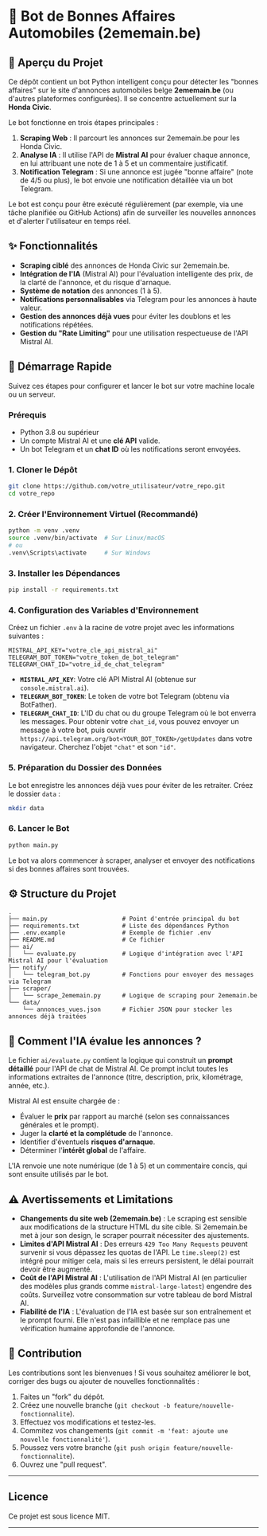 # 🤖 Bot de Bonnes Affaires Automobiles (2ememain.be)

## 🌟 Aperçu du Projet

Ce dépôt contient un bot Python intelligent conçu pour détecter les "bonnes affaires" sur le site d'annonces automobiles belge **2ememain.be** (ou d'autres plateformes configurées). Il se concentre actuellement sur la **Honda Civic**.

Le bot fonctionne en trois étapes principales :

1.  **Scraping Web** : Il parcourt les annonces sur 2ememain.be pour les Honda Civic.
2.  **Analyse IA** : Il utilise l'API de **Mistral AI** pour évaluer chaque annonce, en lui attribuant une note de 1 à 5 et un commentaire justificatif.
3.  **Notification Telegram** : Si une annonce est jugée "bonne affaire" (note de 4/5 ou plus), le bot envoie une notification détaillée via un bot Telegram.

Le bot est conçu pour être exécuté régulièrement (par exemple, via une tâche planifiée ou GitHub Actions) afin de surveiller les nouvelles annonces et d'alerter l'utilisateur en temps réel.

## ✨ Fonctionnalités

  * **Scraping ciblé** des annonces de Honda Civic sur 2ememain.be.
  * **Intégration de l'IA** (Mistral AI) pour l'évaluation intelligente des prix, de la clarté de l'annonce, et du risque d'arnaque.
  * **Système de notation** des annonces (1 à 5).
  * **Notifications personnalisables** via Telegram pour les annonces à haute valeur.
  * **Gestion des annonces déjà vues** pour éviter les doublons et les notifications répétées.
  * **Gestion du "Rate Limiting"** pour une utilisation respectueuse de l'API Mistral AI.

## 🚀 Démarrage Rapide

Suivez ces étapes pour configurer et lancer le bot sur votre machine locale ou un serveur.

### Prérequis

  * Python 3.8 ou supérieur
  * Un compte Mistral AI et une **clé API** valide.
  * Un bot Telegram et un **chat ID** où les notifications seront envoyées.

### 1\. Cloner le Dépôt

```bash
git clone https://github.com/votre_utilisateur/votre_repo.git
cd votre_repo
```

### 2\. Créer l'Environnement Virtuel (Recommandé)

```bash
python -m venv .venv
source .venv/bin/activate  # Sur Linux/macOS
# ou
.venv\Scripts\activate     # Sur Windows
```

### 3\. Installer les Dépendances

```bash
pip install -r requirements.txt
```

### 4\. Configuration des Variables d'Environnement

Créez un fichier `.env` à la racine de votre projet avec les informations suivantes :

```
MISTRAL_API_KEY="votre_cle_api_mistral_ai"
TELEGRAM_BOT_TOKEN="votre_token_de_bot_telegram"
TELEGRAM_CHAT_ID="votre_id_de_chat_telegram"
```

  * **`MISTRAL_API_KEY`**: Votre clé API Mistral AI (obtenue sur `console.mistral.ai`).
  * **`TELEGRAM_BOT_TOKEN`**: Le token de votre bot Telegram (obtenu via BotFather).
  * **`TELEGRAM_CHAT_ID`**: L'ID du chat ou du groupe Telegram où le bot enverra les messages. Pour obtenir votre `chat_id`, vous pouvez envoyer un message à votre bot, puis ouvrir `https://api.telegram.org/bot<YOUR_BOT_TOKEN>/getUpdates` dans votre navigateur. Cherchez l'objet `"chat"` et son `"id"`.

### 5\. Préparation du Dossier des Données

Le bot enregistre les annonces déjà vues pour éviter de les retraiter. Créez le dossier `data` :

```bash
mkdir data
```

### 6\. Lancer le Bot

```bash
python main.py
```

Le bot va alors commencer à scraper, analyser et envoyer des notifications si des bonnes affaires sont trouvées.

## ⚙️ Structure du Projet

```
.
├── main.py                     # Point d'entrée principal du bot
├── requirements.txt            # Liste des dépendances Python
├── .env.example                # Exemple de fichier .env
├── README.md                   # Ce fichier
├── ai/
│   └── evaluate.py             # Logique d'intégration avec l'API Mistral AI pour l'évaluation
├── notify/
│   └── telegram_bot.py         # Fonctions pour envoyer des messages via Telegram
├── scraper/
│   └── scrape_2ememain.py      # Logique de scraping pour 2ememain.be
└── data/
    └── annonces_vues.json      # Fichier JSON pour stocker les annonces déjà traitées
```

## 🧠 Comment l'IA évalue les annonces ?

Le fichier `ai/evaluate.py` contient la logique qui construit un **prompt détaillé** pour l'API de chat de Mistral AI. Ce prompt inclut toutes les informations extraites de l'annonce (titre, description, prix, kilométrage, année, etc.).

Mistral AI est ensuite chargée de :

  * Évaluer le **prix** par rapport au marché (selon ses connaissances générales et le prompt).
  * Juger la **clarté et la complétude** de l'annonce.
  * Identifier d'éventuels **risques d'arnaque**.
  * Déterminer l'**intérêt global** de l'affaire.

L'IA renvoie une note numérique (de 1 à 5) et un commentaire concis, qui sont ensuite utilisés par le bot.

## ⚠️ Avertissements et Limitations

  * **Changements du site web (2ememain.be)** : Le scraping est sensible aux modifications de la structure HTML du site cible. Si 2ememain.be met à jour son design, le scraper pourrait nécessiter des ajustements.
  * **Limites d'API Mistral AI** : Des erreurs `429 Too Many Requests` peuvent survenir si vous dépassez les quotas de l'API. Le `time.sleep(2)` est intégré pour mitiger cela, mais si les erreurs persistent, le délai pourrait devoir être augmenté.
  * **Coût de l'API Mistral AI** : L'utilisation de l'API Mistral AI (en particulier des modèles plus grands comme `mistral-large-latest`) engendre des coûts. Surveillez votre consommation sur votre tableau de bord Mistral AI.
  * **Fiabilité de l'IA** : L'évaluation de l'IA est basée sur son entraînement et le prompt fourni. Elle n'est pas infaillible et ne remplace pas une vérification humaine approfondie de l'annonce.

## 🤝 Contribution

Les contributions sont les bienvenues \! Si vous souhaitez améliorer le bot, corriger des bugs ou ajouter de nouvelles fonctionnalités :

1.  Faites un "fork" du dépôt.
2.  Créez une nouvelle branche (`git checkout -b feature/nouvelle-fonctionnalite`).
3.  Effectuez vos modifications et testez-les.
4.  Commitez vos changements (`git commit -m 'feat: ajoute une nouvelle fonctionnalité'`).
5.  Poussez vers votre branche (`git push origin feature/nouvelle-fonctionnalite`).
6.  Ouvrez une "pull request".

-----

## Licence

Ce projet est sous licence MIT.

-----
